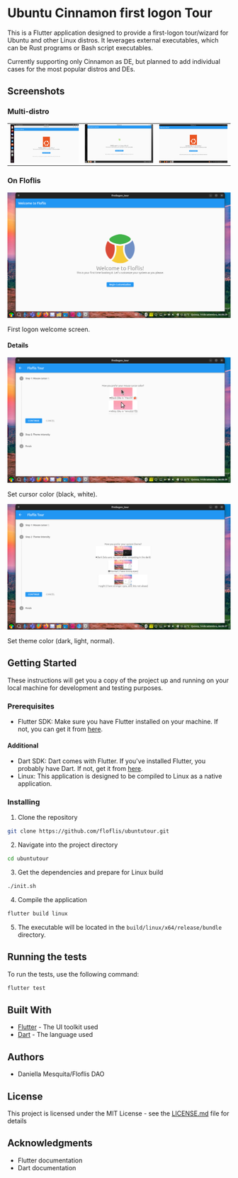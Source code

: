 # Ubuntu Cinnamon first logon Tour

This is a Flutter application designed to provide a first-logon tour/wizard for Ubuntu and other Linux distros. It leverages external executables, which can be Rust programs or Bash script executables.

Currently supporting only Cinnamon as DE, but planned to add individual cases for the most popular distros and DEs.

## Screenshots

### Multi-distro

<table>
<tbody>
<tr>
<td><img title="Ubuntu" alt="Ubuntu" src="./wrong timestamp, using BIOS time/Screenshots/Ubuntu/Screenshot from 2023-09-16 20-52-37.png"/></td>
<td><img title="Linux Mint" alt="Linux Mint" src="./wrong timestamp, using BIOS time/Screenshots/Mint/Screenshot from 2023-09-16 20-13-13.png"/></td>
<td><img title="Ubuntu Cinnamon" alt="Ubuntu Cinnamon" src="./wrong timestamp, using BIOS time/Screenshots/UCR/Screenshot from 2023-09-16 19-47-12.png"/></td>
</tr>
</tbody>
</table>
<!-- DivTable.com -->

### On Floflis

<img src="./screenshots/Screenshot from 2023-09-14 06-08-29.png"/>

First logon welcome screen.

#### Details

<img src="./screenshots/Screenshot from 2023-09-14 06-08-34.png"/>

Set cursor color (black, white).

<img src="./screenshots/Screenshot from 2023-09-14 06-08-37.png"/>

Set theme color (dark, light, normal).

## Getting Started

These instructions will get you a copy of the project up and running on your local machine for development and testing purposes.

### Prerequisites

- Flutter SDK: Make sure you have Flutter installed on your machine. If not, you can get it from [here](https://flutter.dev/docs/get-started/install).

#### Additional

- Dart SDK: Dart comes with Flutter. If you've installed Flutter, you probably have Dart. If not, get it from [here](https://dart.dev/get-dart).
- Linux: This application is designed to be compiled to Linux as a native application.

### Installing

1. Clone the repository
```bash
git clone https://github.com/floflis/ubuntutour.git
```
2. Navigate into the project directory
```bash
cd ubuntutour
```
3. Get the dependencies and prepare for Linux build
```bash
./init.sh
```
4. Compile the application
```bash
flutter build linux
```
5. The executable will be located in the `build/linux/x64/release/bundle` directory.

## Running the tests

To run the tests, use the following command:
```bash
flutter test
```

## Built With

- [Flutter](https://flutter.dev/) - The UI toolkit used
- [Dart](https://dart.dev/) - The language used

## Authors

- Daniella Mesquita/Floflis DAO

## License

This project is licensed under the MIT License - see the [LICENSE.md](LICENSE.md) file for details

## Acknowledgments

- Flutter documentation
- Dart documentation
